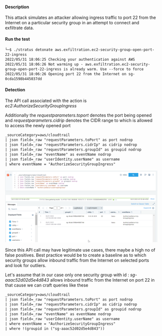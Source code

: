 #### Description

This attack simulates an attacker allowing ingress traffic to port 22 from the Internet on a particular security group in an attempt to connect and exfiltrate data.

#### Run the test
```
└─$ ./stratus detonate aws.exfiltration.ec2-security-group-open-port-22-ingress
2022/05/31 18:06:25 Checking your authentication against AWS
2022/05/31 18:06:26 Not warming up - aws.exfiltration.ec2-security-group-open-port-22-ingress is already warm. Use --force to force
2022/05/31 18:06:26 Opening port 22 from the Internet on sg-0cda1598b445037dd
```

#### Detection 

The API call associated with the action is *ec2:AuthorizeSecurityGroupIngress* 

Additionally the *requestparameters.toport* denotes the port being opened and  *requestparameters.cidrip* denotes the CIDR range to which is allowed to access the newly opened port

```
_sourceCategory=aws/cloudtrail
| json field=_raw "requestParameters.toPort" as port nodrop
| json field=_raw "requestParameters.cidrIp" as cidrip nodrop
| json field=_raw "requestParameters.groupId" as groupid nodrop
| json field=_raw "eventName" as eventName nodrop
| json field=_raw "userIdentity.userName" as username
| where eventName = "AuthorizeSecurityGroupIngress"
```

![](./Screenshots/19.png)

Since this API call may have legitimate use cases, there maybe a high no of false positives. Best practice would be to create a baseline as to which security groups allow inbound traffic from the Internet on selected ports and look for outliers.

Let's assume that in our case only one security group with id : 
*sg-aaac52d02d5e4d843* allows inbound traffic from the Internet on port 22 in that cause we can craft queries like these


```
_sourceCategory=aws/cloudtrail
| json field=_raw "requestParameters.toPort" as port nodrop
| json field=_raw "requestParameters.cidrIp" as cidrip nodrop
| json field=_raw "requestParameters.groupId" as groupid nodrop
| json field=_raw "eventName" as eventName nodrop
| json field=_raw "userIdentity.userName" as username
| where eventName = "AuthorizeSecurityGroupIngress"
| where !(groupid in ("sg-aaac52d02d5e4d843"))
```

